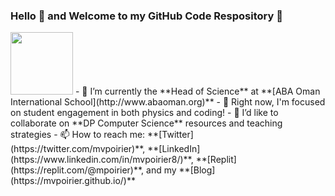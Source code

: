 ### Hello 👋 and Welcome to my GitHub Code Respository 🤖
<img src="https://user-images.githubusercontent.com/1549257/133894864-bc8fba9f-deb9-4f64-a648-00cd523dee03.gif" width="100" height="100">
- 🏫 I’m currently the **Head of Science** at **[ABA Oman International School](http://www.abaoman.org)**
- 🔭 Right now, I'm focused on student engagement in both physics and coding!
- 👯 I’d like to collaborate on **DP Computer Science** resources and teaching strategies
- 📫 How to reach me: **[Twitter](https://twitter.com/mvpoirier)**, **[LinkedIn](https://www.linkedin.com/in/mvpoirier8/)**, **[Replit](https://replit.com/@mpoirier)**, and my **[Blog](https://mvpoirier.github.io/)**
<!--
![doge](https://user-images.githubusercontent.com/1549257/133894864-bc8fba9f-deb9-4f64-a648-00cd523dee03.gif)
- 🤔 I’m looking for help with ...
- 💬 Ask me about ...
- ⚡ Fun fact: ...
-->

